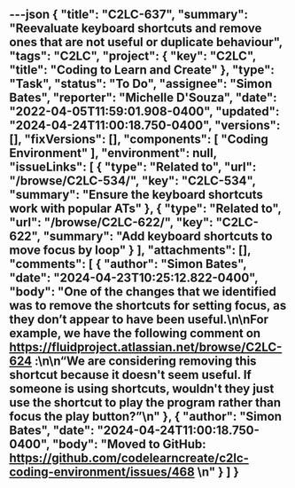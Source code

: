 ---json
{
  "title": "C2LC-637",
  "summary": "Reevaluate keyboard shortcuts and remove ones that are not useful or duplicate behaviour",
  "tags": "C2LC",
  "project": {
    "key": "C2LC",
    "title": "Coding to Learn and Create"
  },
  "type": "Task",
  "status": "To Do",
  "assignee": "Simon Bates",
  "reporter": "Michelle D'Souza",
  "date": "2022-04-05T11:59:01.908-0400",
  "updated": "2024-04-24T11:00:18.750-0400",
  "versions": [],
  "fixVersions": [],
  "components": [
    "Coding Environment"
  ],
  "environment": null,
  "issueLinks": [
    {
      "type": "Related to",
      "url": "/browse/C2LC-534/",
      "key": "C2LC-534",
      "summary": "Ensure the keyboard shortcuts work with popular ATs"
    },
    {
      "type": "Related to",
      "url": "/browse/C2LC-622/",
      "key": "C2LC-622",
      "summary": "Add keyboard shortcuts to move focus by loop"
    }
  ],
  "attachments": [],
  "comments": [
    {
      "author": "Simon Bates",
      "date": "2024-04-23T10:25:12.822-0400",
      "body": "One of the changes that we identified was to remove the shortcuts for setting focus, as they don’t appear to have been useful.\n\nFor example, we have the following comment on <https://fluidproject.atlassian.net/browse/C2LC-624> :\n\n“We are considering removing this shortcut because it doesn't seem useful. If someone is using shortcuts, wouldn't they just use the shortcut to play the program rather than focus the play button?”\n"
    },
    {
      "author": "Simon Bates",
      "date": "2024-04-24T11:00:18.750-0400",
      "body": "Moved to GitHub: <https://github.com/codelearncreate/c2lc-coding-environment/issues/468>&#x20;\n"
    }
  ]
}
---

        